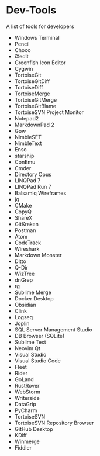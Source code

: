 # Dev-Tools
A list of tools for developers

* Windows Terminal
* Pencil
* Choco
* iXedit
* Greenfish Icon Editor
* Cygwin
* TortoiseGit
* TortoiseGitDiff
* TortoiseDiff
* TortoiseMerge
* TortoiseGitMerge
* TortoiseGitBlame
* TortoiseSVN Project Monitor
* Notepad2
* MarkdownPad 2
* Gow
* NimbleSET
* NimbleText
* Enso
* starship
* ConEmu
* Cmder
* Directory Opus
* LINQPad 7
* LINQPad Run 7
* Balsamiq Wireframes
* jq
* CMake
* CopyQ
* ShareX
* GitKraken
* Postman
* Atom
* CodeTrack
* Wireshark
* Markdown Monster
* Ditto
* Q-Dir
* WizTree
* dnGrep
* rg
* Sublime Merge
* Docker Desktop
* Obsidian
* Clink
* Logseq
* Joplin
* SQL Server Management Studio
* DB Browser (SQLite)
* Sublime Text
* Neovim Qt
* Visual Studio
* Visual Studio Code
* Fleet
* Rider
* GoLand
* RustRover
* WebStorm
* Writerside
* DataGrip
* PyCharm
* TortoiseSVN
* TortoiseSVN Repository Browser
* GitHub Desktop
* KDiff
* Winmerge
* Fiddler
